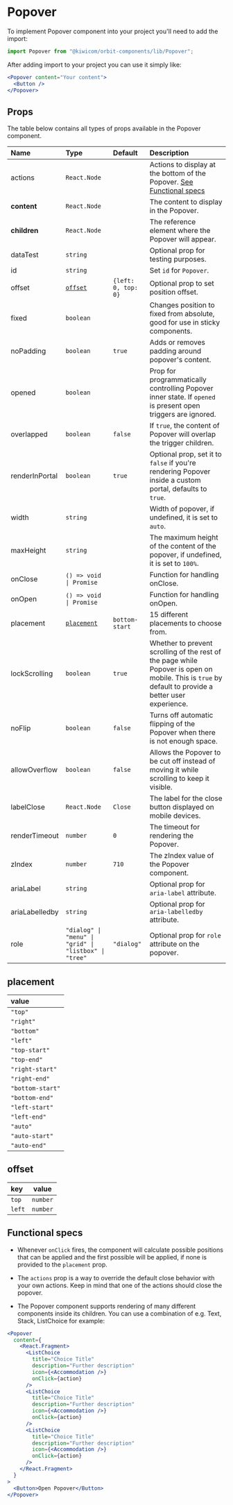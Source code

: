 # Popover

To implement Popover component into your project you'll need to add the import:

```jsx
import Popover from "@kiwicom/orbit-components/lib/Popover";
```

After adding import to your project you can use it simply like:

```jsx
<Popover content="Your content">
  <Button />
</Popover>
```

## Props

The table below contains all types of props available in the Popover component.

| Name           | Type                                                  | Default             | Description                                                                                                                                          |
| :------------- | :---------------------------------------------------- | :------------------ | :--------------------------------------------------------------------------------------------------------------------------------------------------- |
| actions        | `React.Node`                                          |                     | Actions to display at the bottom of the Popover. [See Functional specs](#functional-specs)                                                           |
| **content**    | `React.Node`                                          |                     | The content to display in the Popover.                                                                                                               |
| **children**   | `React.Node`                                          |                     | The reference element where the Popover will appear.                                                                                                 |
| dataTest       | `string`                                              |                     | Optional prop for testing purposes.                                                                                                                  |
| id             | `string`                                              |                     | Set `id` for `Popover`.                                                                                                                              |
| offset         | [`offset`](#offset)                                   | `{left: 0, top: 0}` | Optional prop to set position offset.                                                                                                                |
| fixed          | `boolean`                                             |                     | Changes position to fixed from absolute, good for use in sticky components.                                                                          |
| noPadding      | `boolean`                                             | `true`              | Adds or removes padding around popover's content.                                                                                                    |
| opened         | `boolean`                                             |                     | Prop for programmatically controlling Popover inner state. If `opened` is present open triggers are ignored.                                         |
| overlapped     | `boolean`                                             | `false`             | If `true`, the content of Popover will overlap the trigger children.                                                                                 |
| renderInPortal | `boolean`                                             | `true`              | Optional prop, set it to `false` if you're rendering Popover inside a custom portal, defaults to `true`.                                             |
| width          | `string`                                              |                     | Width of popover, if undefined, it is set to `auto`.                                                                                                 |
| maxHeight      | `string`                                              |                     | The maximum height of the content of the popover, if undefined, it is set to `100%`.                                                                 |
| onClose        | `() => void \| Promise`                               |                     | Function for handling onClose.                                                                                                                       |
| onOpen         | `() => void \| Promise`                               |                     | Function for handling onOpen.                                                                                                                        |
| placement      | [`placement`](#placement)                             | `bottom-start`      | 15 different placements to choose from.                                                                                                              |
| lockScrolling  | `boolean`                                             | `true`              | Whether to prevent scrolling of the rest of the page while Popover is open on mobile. This is `true` by default to provide a better user experience. |
| noFlip         | `boolean`                                             | `false`             | Turns off automatic flipping of the Popover when there is not enough space.                                                                          |
| allowOverflow  | `boolean`                                             | `false`             | Allows the Popover to be cut off instead of moving it while scrolling to keep it visible.                                                            |
| labelClose     | `React.Node`                                          | `Close`             | The label for the close button displayed on mobile devices.                                                                                          |
| renderTimeout  | `number`                                              | `0`                 | The timeout for rendering the Popover.                                                                                                               |
| zIndex         | `number`                                              | `710`               | The zIndex value of the Popover component.                                                                                                           |
| ariaLabel      | `string`                                              |                     | Optional prop for `aria-label` attribute.                                                                                                            |
| ariaLabelledby | `string`                                              |                     | Optional prop for `aria-labelledby` attribute.                                                                                                       |
| role           | `"dialog" \| "menu" \| "grid" \| "listbox" \| "tree"` | `"dialog"`          | Optional prop for `role` attribute on the popover.                                                                                                   |

## placement

| value            |
| :--------------- |
| `"top"`          |
| `"right"`        |
| `"bottom"`       |
| `"left"`         |
| `"top-start"`    |
| `"top-end"`      |
| `"right-start"`  |
| `"right-end"`    |
| `"bottom-start"` |
| `"bottom-end"`   |
| `"left-start"`   |
| `"left-end"`     |
| `"auto"`         |
| `"auto-start"`   |
| `"auto-end"`     |

## offset

| key    | value    |
| :----- | -------- |
| `top`  | `number` |
| `left` | `number` |

## Functional specs

- Whenever `onClick` fires, the component will calculate possible positions that can be applied and the first possible will be applied, if none is provided to the `placement` prop.

- The `actions` prop is a way to override the default close behavior with your own actions. Keep in mind that one of the actions should close the popover.

- The Popover component supports rendering of many different components inside its children. You can use a combination of e.g. Text, Stack, ListChoice for example:

```jsx
<Popover
  content={
    <React.Fragment>
      <ListChoice
        title="Choice Title"
        description="Further description"
        icon={<Accommodation />}
        onClick={action}
      />
      <ListChoice
        title="Choice Title"
        description="Further description"
        icon={<Accommodation />}
        onClick={action}
      />
      <ListChoice
        title="Choice Title"
        description="Further description"
        icon={<Accommodation />}
        onClick={action}
      />
    </React.Fragment>
  }
>
  <Button>Open Popover</Button>
</Popover>
```
